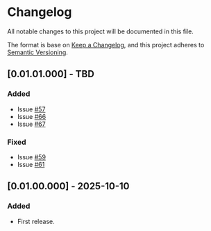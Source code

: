 # Changelog
All notable changes to this project will be documented in this file.

The format is base on [Keep a Changelog](https://keepachangelog.com/en/1.1.0/), and this project adheres to [Semantic Versioning](https://semver.org/spec/v2.0.0.html).


## [0.01.01.000] - TBD
### Added
- Issue [#57](https://github.com/j3-signalroom/kafka_cluster-topic-key_distribution-hot_partition_analyzer-tool/issues/57)
- Issue [#66](https://github.com/j3-signalroom/kafka_cluster-topic-key_distribution-hot_partition_analyzer-tool/issues/66)
- Issue [#67](https://github.com/j3-signalroom/kafka_cluster-topic-key_distribution-hot_partition_analyzer-tool/issues/67)

### Fixed
- Issue [#59](https://github.com/j3-signalroom/kafka_cluster-topic-key_distribution-hot_partition_analyzer-tool/issues/59)
- Issue [#61](https://github.com/j3-signalroom/kafka_cluster-topic-key_distribution-hot_partition_analyzer-tool/issues/61)

## [0.01.00.000] - 2025-10-10
### Added
- First release.
